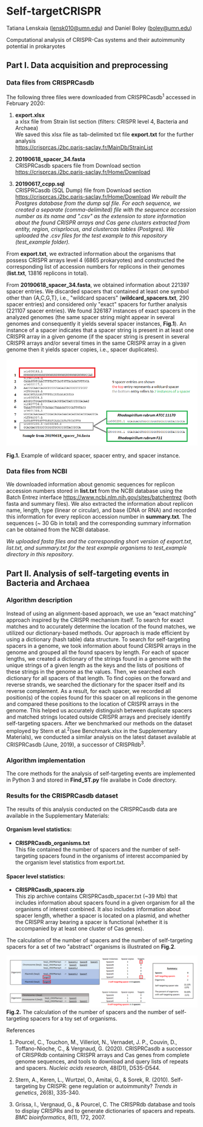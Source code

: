 # Self-targetCRISPR 

Tatiana Lenskaia (lensk010@umn.edu) and Daniel Boley (boley@umn.edu)

Computational analysis of CRISPR-Cas systems and their autoimmunity potential in prokaryotes

## Part I. Data acquisition and preprocessing

### Data files from CRISPRCasdb

The following three files were downloaded from CRISPRCasdb<sup>1</sup> accessed in February 2020:

1. __export.xlsx__ <br> 
a xlsx file from Strain list section (filters: CRISPR level 4, Bacteria and Archaea) <br>
We saved this xlsx file as tab-delimited txt file __export.txt__ for the further analysis <br>
https://crisprcas.i2bc.paris-saclay.fr/MainDb/StrainList


2. __20190618_spacer_34.fasta__ <br>
CRISPRCasdb spacers file from Download section <br>
https://crisprcas.i2bc.paris-saclay.fr/Home/Download


3. __20190617_ccpp.sql__ <br>
CRISPRCasdb (SQL Dump) file from Download section <br>
https://crisprcas.i2bc.paris-saclay.fr/Home/Download
_We rebuilt the Postgres database from the dump sql file. For each sequence, we created a separate (comma-delimited) file with the sequence accession number as its name and ".csv" as the extension to store information about the found CRISPR arrays and Cas gene clusters extracted from entity, region, crisprlocus, and clustercas tables (Postgres). We uploaded the .csv files for the test example to this repository (test_example folder)._


From __export.txt__, we extracted information about the organisms that possess CRISPR arrays level 4 (6865 prokaryotes) and constructed the corresponding list of accession numbers for replicons in their genomes (__list.txt__, 13816 replicons in total). 

From __20190618_spacer_34.fasta__, we obtained information about 221397 spacer entries.  We discarded spacers that contained at least one symbol other than {A,C,G,T}, i.e., "wildcard spacers" (__wildcard_spacers.txt__, 290 spacer entries) and considered only "exact" spacers for further analysis (221107 spacer entries). We found 326187 instances of exact spacers in the analyzed genomes (the same spacer string might appear in several genomes and consequently it yields several spacer instances, __Fig.1__). An instance of a spacer indicates that a spacer string is present in at least one CRISPR array in a given genome (if the spacer string is present in several CRISPR arrays and/or several times in the same CRISPR array in a given genome then it yields spacer copies, i.e., spacer duplicates).

![Fig.1](/images/wildcard_spacerinstance.png)

__Fig.1.__ Example of wildcard spacer, spacer entry, and spacer instance.

### Data files from NCBI

We downloaded information about genomic sequences for replicon accession numbers stored in __list.txt__ from the NCBI database using the Batch Entrez interface https://www.ncbi.nlm.nih.gov/sites/batchentrez (both fasta and summary files). We also extracted the information about replicon name, length, type (linear or circular), and base (DNA or RNA) and recorded this information for every replicon accession number in __summary.txt__. The sequences (~ 30 Gb in total) and the corresponding summary information can be obtained from the NCBI database.

_We uploaded fasta files and the corresponding short version of export.txt, list.txt, and summary.txt for the test example organisms to test_example directory in this repository_. 



## Part II. Analysis of self-targeting events in Bacteria and Archaea

### Algorithm description
Instead of using an alignment-based approach, we use an “exact matching” approach inspired by the CRISPR mechanism itself. To search for exact matches and to accurately determine the location of the found matches, we utilized our dictionary-based methods. Our approach is made efficient by using a dictionary (hash table) data structure. To search for self-targeting spacers in a genome, we took information about found CRISPR arrays in the genome and grouped all the found spacers by length. For each of spacer lengths, we created a dictionary of the strings found in a genome with the unique strings of a given length as the keys and the lists of positions of these strings in the genome as the values. Then, we searched each dictionary for all spacers of that length. To find copies on the forward and reverse strands, we searched the dictionary for the spacer itself and its reverse complement. As a result, for each spacer, we recorded all position(s) of the copies found for this spacer on all replicons in the genome and compared these positions to the location of CRISPR arrays in the genome. This helped us accurately distinguish between duplicate spacers and matched strings located outside CRISPR arrays and precisely identify self-targeting spacers. After we benchmarked our methods on the dataset employed by Stern et al.<sup>2</sup>(see Benchmark.xlsx in the Supplementary Materials), we conducted a similar analysis on the latest dataset available at CRISPRCasdb (June, 2019), a successor of CRISPRdb<sup>3</sup>.

### Algorithm implementation
The core methods for the analysis of self-targeting events are implemented in Python 3 and stored in __Find_ST.py__ file availabe in Code directory. 

### Results for the CRISPRCasdb dataset

The results of this analysis conducted on the CRISPRCasdb data are available in the Supplementary Materials: 

#### Organism level statistics:
* __CRISPRCasdb_organisms.txt__  <br>
This file contained the number of spacers and the number of self-targeting spacers found in the organisms of interest accompanied by the organism level statistics from export.txt.

#### Spacer level statistics:
* __CRISPRCasdb_spacers.zip__ <br>
This zip archive contains CRISPRCasdb_spacer.txt (~39 Mb) that includes information about spacers found in a given organism for all the organisms of interest combined. It also includes information about spacer length, whether a spacer is located on a plasmid, and whether the CRISPR array bearing a spacer is functional (whether it is accompanied by at least one cluster of Cas genes). 


The calculation of the number of spacers and the number of self-targeting spacers for a set of two "abstract" organisms is illustrated on __Fig.2__.

![Fig.2](/images/Stat_desc.png)
__Fig.2.__ The calculation of the number of spacers and the number of self-targeting spacers for a toy set of organisms.






References

1. Pourcel, C., Touchon, M., Villeriot, N., Vernadet, J. P., Couvin, D., Toffano-Nioche, C., & Vergnaud, G. (2020). CRISPRCasdb a successor of CRISPRdb containing CRISPR arrays and Cas genes from complete genome sequences, and tools to download and query lists of repeats and spacers. _Nucleic acids research_, 48(D1), D535-D544.

2. Stern, A., Keren, L., Wurtzel, O., Amitai, G., & Sorek, R. (2010). Self-targeting by CRISPR: gene regulation or autoimmunity? _Trends in genetics_, 26(8), 335-340.

3. Grissa, I., Vergnaud, G., & Pourcel, C. The CRISPRdb database and tools to display CRISPRs and to generate dictionaries of spacers and repeats. _BMC bioinformatics_, 8(1), 172, 2007.
